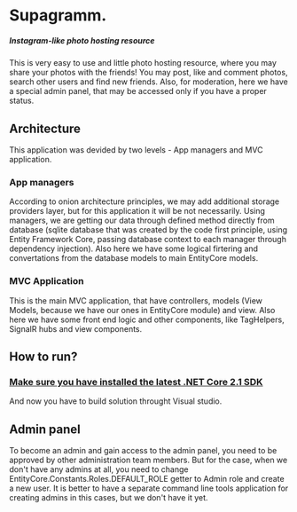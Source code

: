 # Supagramm. #
##### Instagram-like photo hosting resource #####
This is very easy to use and little photo hosting resource, where you may share your photos with the friends! You may post, like and comment photos, search other users and find new friends. Also, for moderation, here we have a special admin panel, that may be accessed only if you have a proper status. 
## Architecture ##
This application was devided by two levels - App managers and MVC application.
### App managers ###
According to onion architecture principles, we may add additional storage providers layer, but for this application it will be not necessarily. Using managers, we are getting our data through defined method directly from database (sqlite database that was created by the code first principle, using Entity Framework Core, passing database context to each manager through dependency injection). Also here we have some logical firtering and convertations from the database models to main EntityCore models.
### MVC Application ###
This is the main MVC application, that have controllers, models (View Models, because we have our ones in EntityCore module) and view. Also here we have some front end logic and other components, like TagHelpers, SignalR hubs and view components. 

## How to run? ##

### [Make sure you have installed the latest .NET Core 2.1 SDK](https://dotnet.microsoft.com/download/dotnet-core/2.1) ###
And now you have to build solution throught Visual studio.

## Admin panel ##
To become an admin and gain access to the admin panel, you need to be approved by other administration team members. But for the case, when we don't have any admins at all, you need to change EntityCore.Constants.Roles.DEFAULT_ROLE getter to Admin role and create a new user. It is better to have a separate command line tools application for creating admins in this cases, but we don't have it yet.
